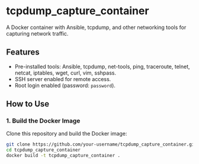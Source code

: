 # tcpdump_capture_container

A Docker container with Ansible, tcpdump, and other networking tools for capturing network traffic.

## Features
- Pre-installed tools: Ansible, tcpdump, net-tools, ping, traceroute, telnet, netcat, iptables, wget, curl, vim, sshpass.
- SSH server enabled for remote access.
- Root login enabled (password: `password`).

## How to Use

### 1. Build the Docker Image
Clone this repository and build the Docker image:

```bash
git clone https://github.com/your-username/tcpdump_capture_container.git
cd tcpdump_capture_container
docker build -t tcpdump_capture_container .
